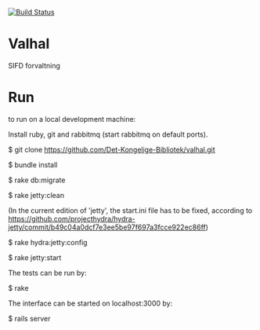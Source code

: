 [![Build Status](https://travis-ci.org/Det-Kongelige-Bibliotek/valhal.png?branch=master)](https://travis-ci.org/Det-Kongelige-Bibliotek/valhal)

Valhal
===

SIFD forvaltning


Run
===

to run on a local development machine:

Install ruby, git and rabbitmq (start rabbitmq on default ports).

$ git clone https://github.com/Det-Kongelige-Bibliotek/valhal.git

$ bundle install

$ rake db:migrate

$ rake jetty:clean

(In the current edition of 'jetty', the start.ini file has to be fixed, according to https://github.com/projecthydra/hydra-jetty/commit/b49c04a0dcf7e3ee5be97f697a3fcce922ec86ff)

$ rake hydra:jetty:config 

$ rake jetty:start

The tests can be run by:

$ rake

The interface can be started on localhost:3000 by:

$ rails server